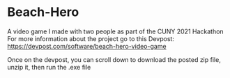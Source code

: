 # Beach-Hero
A video game I made with two people as part of the CUNY 2021 Hackathon
For more information about the project go to this Devpost:
https://devpost.com/software/beach-hero-video-game 

Once on the devpost, you can scroll down to download  the posted zip file, unzip it, then run the .exe file
